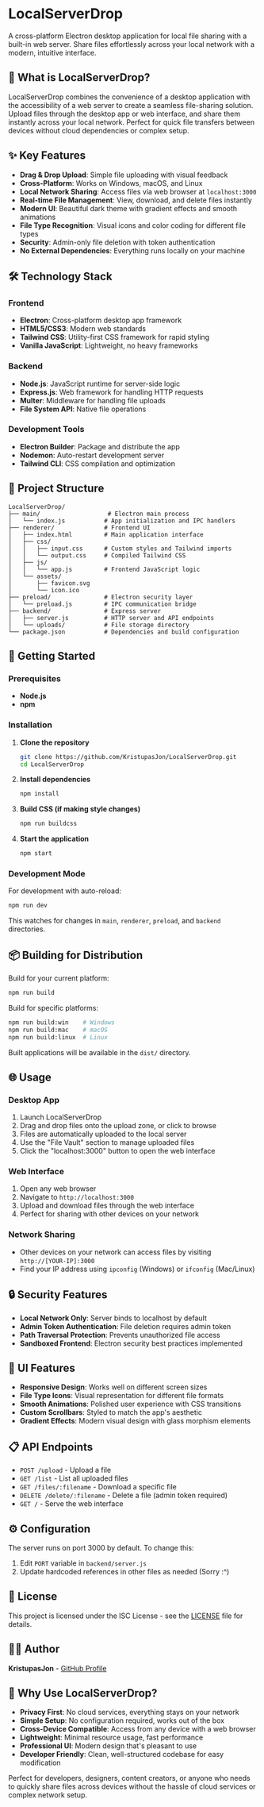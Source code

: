 # LocalServerDrop

A cross-platform Electron desktop application for local file sharing with a built-in web server. Share files effortlessly across your local network with a modern, intuitive interface.

## 🎯 What is LocalServerDrop?

LocalServerDrop combines the convenience of a desktop application with the accessibility of a web server to create a seamless file-sharing solution. Upload files through the desktop app or web interface, and share them instantly across your local network. Perfect for quick file transfers between devices without cloud dependencies or complex setup.

## ✨ Key Features

- **Drag & Drop Upload**: Simple file uploading with visual feedback
- **Cross-Platform**: Works on Windows, macOS, and Linux
- **Local Network Sharing**: Access files via web browser at `localhost:3000`
- **Real-time File Management**: View, download, and delete files instantly
- **Modern UI**: Beautiful dark theme with gradient effects and smooth animations
- **File Type Recognition**: Visual icons and color coding for different file types
- **Security**: Admin-only file deletion with token authentication
- **No External Dependencies**: Everything runs locally on your machine

## 🛠️ Technology Stack

### Frontend
- **Electron**: Cross-platform desktop app framework
- **HTML5/CSS3**: Modern web standards
- **Tailwind CSS**: Utility-first CSS framework for rapid styling
- **Vanilla JavaScript**: Lightweight, no heavy frameworks

### Backend
- **Node.js**: JavaScript runtime for server-side logic
- **Express.js**: Web framework for handling HTTP requests
- **Multer**: Middleware for handling file uploads
- **File System API**: Native file operations

### Development Tools
- **Electron Builder**: Package and distribute the app
- **Nodemon**: Auto-restart development server
- **Tailwind CLI**: CSS compilation and optimization

## 📁 Project Structure

```
LocalServerDrop/
├── main/                   # Electron main process
│   └── index.js           # App initialization and IPC handlers
├── renderer/              # Frontend UI
│   ├── index.html         # Main application interface
│   ├── css/              
│   │   ├── input.css      # Custom styles and Tailwind imports
│   │   └── output.css     # Compiled Tailwind CSS
│   ├── js/
│   │   └── app.js         # Frontend JavaScript logic
│   └── assets/
│       ├── favicon.svg
│       └── icon.ico
├── preload/               # Electron security layer
│   └── preload.js         # IPC communication bridge
├── backend/               # Express server
│   ├── server.js          # HTTP server and API endpoints
│   └── uploads/           # File storage directory
└── package.json           # Dependencies and build configuration
```

## 🚀 Getting Started

### Prerequisites

- **Node.js**
- **npm**

### Installation

1. **Clone the repository**
   ```bash
   git clone https://github.com/KristupasJon/LocalServerDrop.git
   cd LocalServerDrop
   ```

2. **Install dependencies**
   ```bash
   npm install
   ```

3. **Build CSS (if making style changes)**
   ```bash
   npm run buildcss
   ```

4. **Start the application**
   ```bash
   npm start
   ```

### Development Mode

For development with auto-reload:
```bash
npm run dev
```

This watches for changes in `main`, `renderer`, `preload`, and `backend` directories.

## 📦 Building for Distribution

Build for your current platform:
```bash
npm run build
```

Build for specific platforms:
```bash
npm run build:win    # Windows
npm run build:mac    # macOS
npm run build:linux  # Linux
```

Built applications will be available in the `dist/` directory.

## 🌐 Usage

### Desktop App
1. Launch LocalServerDrop
2. Drag and drop files onto the upload zone, or click to browse
3. Files are automatically uploaded to the local server
4. Use the "File Vault" section to manage uploaded files
5. Click the "localhost:3000" button to open the web interface

### Web Interface
1. Open any web browser
2. Navigate to `http://localhost:3000`
3. Upload and download files through the web interface
4. Perfect for sharing with other devices on your network

### Network Sharing
- Other devices on your network can access files by visiting `http://[YOUR-IP]:3000`
- Find your IP address using `ipconfig` (Windows) or `ifconfig` (Mac/Linux)

## 🔒 Security Features

- **Local Network Only**: Server binds to localhost by default
- **Admin Token Authentication**: File deletion requires admin token
- **Path Traversal Protection**: Prevents unauthorized file access
- **Sandboxed Frontend**: Electron security best practices implemented

## 🎨 UI Features

- **Responsive Design**: Works well on different screen sizes
- **File Type Icons**: Visual representation for different file formats
- **Smooth Animations**: Polished user experience with CSS transitions
- **Custom Scrollbars**: Styled to match the app's aesthetic
- **Gradient Effects**: Modern visual design with glass morphism elements

## 📋 API Endpoints

- `POST /upload` - Upload a file
- `GET /list` - List all uploaded files
- `GET /files/:filename` - Download a specific file
- `DELETE /delete/:filename` - Delete a file (admin token required)
- `GET /` - Serve the web interface

## ⚙️ Configuration

The server runs on port 3000 by default. To change this:
1. Edit `PORT` variable in `backend/server.js`
2. Update hardcoded references in other files as needed (Sorry :^)

## 📄 License

This project is licensed under the ISC License - see the [LICENSE](LICENSE) file for details.

## 👨‍💻 Author

**KristupasJon** - [GitHub Profile](https://github.com/KristupasJon)

## 🚀 Why Use LocalServerDrop?

- **Privacy First**: No cloud services, everything stays on your network
- **Simple Setup**: No configuration required, works out of the box
- **Cross-Device Compatible**: Access from any device with a web browser
- **Lightweight**: Minimal resource usage, fast performance
- **Professional UI**: Modern design that's pleasant to use
- **Developer Friendly**: Clean, well-structured codebase for easy modification

Perfect for developers, designers, content creators, or anyone who needs to quickly share files across devices without the hassle of cloud services or complex network setup.